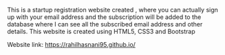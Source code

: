 This is a startup registration website created , where you can actually sign up with your email address and the subscription will be added to the database where I can see all the subscribed email address and other details.
This website is created using HTML5, CSS3 and Bootstrap

Website link: https://rahilhasnani95.github.io/
